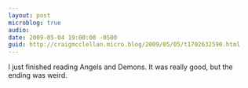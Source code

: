 ```yaml
---
layout: post
microblog: true
audio: 
date: 2009-05-04 19:00:00 -0500
guid: http://craigmcclellan.micro.blog/2009/05/05/t1702632590.html
---
```

I just finished reading Angels and Demons. It was really good, but the ending was weird.
